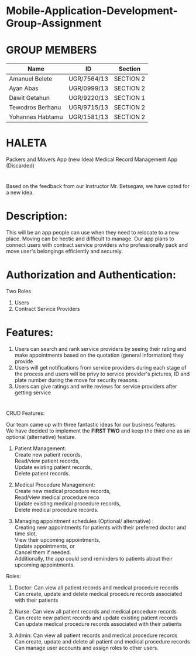 # Mobile-Application-Development-Group-Assignment

# GROUP MEMBERS

| Name | ID | Section |
| ------------- | ------------ | --------- |
| Amanuel Belete | UGR/7564/13 | SECTION 2 |
| Ayan Abas | UGR/0999/13 | SECTION 2 |
| Dawit Getahun | UGR/9220/13 |SECTION 1|
| Tewodros Berhanu | UGR/9715/13 | SECTION 2 |
| Yohannes Habtamu | UGR/1581/13 | SECTION 2|

# HALETA
Packers and Movers App (new Idea)
Medical Record Management App (Discarded)
#
Based on the feedback from our Instructor Mr. Betsegaw, we have opted for a new idea. 
# Description: 
This will be an app people can use when they need to relocate to a new place. Moving can be hectic and difficult to manage. Our app plans to connect users with contract service providers who professionally pack and move user's belongings efficiently and securely. 

# Authorization and Authentication:
Two Roles
1. Users 
2. Contract Service Providers 
# Features: 
1. Users can search and rank service providers by seeing their rating and make appointments based on the quotation (general information) they provide
2.  Users will get notifications from service providers during each stage of the process and users will be privy to service provider's pictures, ID and plate number during the move for security reasons. 
3. Users can give ratings and write reviews for service providers after getting service

#


CRUD Features:

Our team came up with three fantastic ideas for our business features.<br>
We have decided to implement the <b>FIRST TWO</b> and keep the third one as an optional (alternative) feature.

1. Patient Management:<br>
Create new patient records,<br>
Read/view patient records,<br>
Update existing patient records,<br>
Delete patient records.<br>

2. Medical Procedure Management:<br>
Create new medical procedure records,<br>
Read/view medical procedure reco<br>
Update existing medical procedure records,<br>
Delete medical procedure records.<br>

3. Managing appointment schedules (Optional/ alternative) :<br>
Creating new appointments for patients with their preferred doctor and time slot,<br>
View their upcoming appointments,<br>
Update appointments, or <br>
Cancel them if needed. <br>
Additionally, the app could send reminders to patients about their upcoming appointments.

Roles:

1. Doctor:
Can view all patient records and medical procedure records<br>
Can create, update and delete medical procedure records associated with their patients<br>

2. Nurse:
Can view all patient records and medical procedure records<br>
Can create new patient records and update existing patient records<br>
Can update medical procedure records associated with their patients

3. Admin:
Can view all patient records and medical procedure records<br>
Can create, update and delete all patient and medical procedure records<br>
Can manage user accounts and assign roles to other users.<br>
